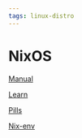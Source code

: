 ```yaml
---
tags: linux-distro
---
```

# NixOS

[Manual](https://nixos.org/manual/nixos/stable/)

[Learn](https://nixos.org/learn.html)

[Pills](https://nixos.org/guides/nix-pills/)

[Nix-env](https://nixos.wiki/wiki/Nix-env)